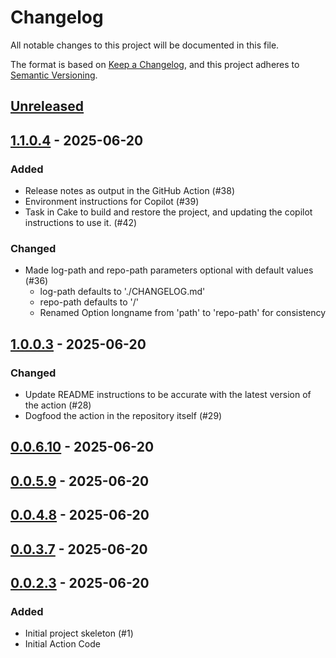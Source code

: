 # Changelog

All notable changes to this project will be documented in this file.

The format is based on [Keep a Changelog](https://keepachangelog.com/en/1.0.0/),
and this project adheres to [Semantic Versioning](https://semver.org/spec/v2.0.0.html).

## [Unreleased]

## [1.1.0.4] - 2025-06-20

### Added

- Release notes as output in the GitHub Action (#38)
- Environment instructions for Copilot (#39)
- Task in Cake to build and restore the project, and updating the copilot instructions to use it. (#42)

### Changed

- Made log-path and repo-path parameters optional with default values (#36)
  - log-path defaults to './CHANGELOG.md'
  - repo-path defaults to '/'
  - Renamed Option longname from 'path' to 'repo-path' for consistency

## [1.0.0.3] - 2025-06-20

### Changed

- Update README instructions to be accurate with the latest version of the action (#28)
- Dogfood the action in the repository itself (#29)

## [0.0.6.10] - 2025-06-20

## [0.0.5.9] - 2025-06-20

## [0.0.4.8] - 2025-06-20

## [0.0.3.7] - 2025-06-20

## [0.0.2.3] - 2025-06-20

### Added

- Initial project skeleton (#1)
- Initial Action Code

[unreleased]: https://github.com/baynezy/ChangeLogger.Action/compare/1.1.0.4...HEAD
[1.1.0.4]: https://github.com/baynezy/ChangeLogger.Action/compare/1.0.0.3...1.1.0.4
[1.0.0.3]: https://github.com/baynezy/ChangeLogger.Action/compare/0.0.6.10...1.0.0.3
[0.0.6.10]: https://github.com/baynezy/ChangeLogger.Action/compare/0.0.5.9...0.0.6.10
[0.0.5.9]: https://github.com/baynezy/ChangeLogger.Action/compare/0.0.4.8...0.0.5.9
[0.0.4.8]: https://github.com/baynezy/ChangeLogger.Action/compare/0.0.3.7...0.0.4.8
[0.0.3.7]: https://github.com/baynezy/ChangeLogger.Action/compare/0.0.2.3...0.0.3.7
[0.0.2.3]: https://github.com/baynezy/ChangeLogger.Action/compare/2102047e7201e71c227baec5b3503a6f5ce57837...0.0.2.3